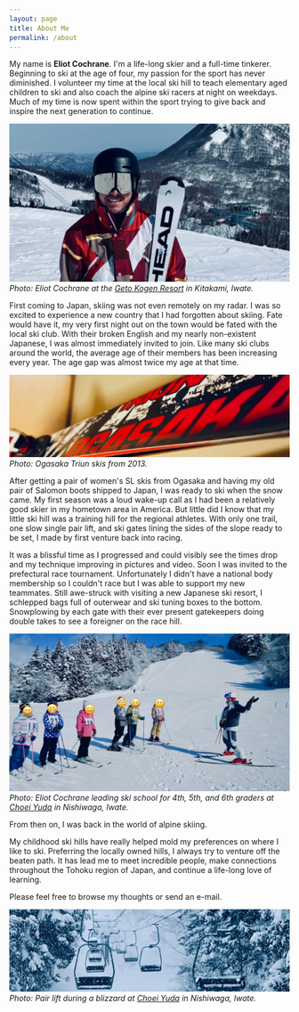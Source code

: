 ```yaml
---
layout: page
title: About Me
permalink: /about
---
```


My name is **Eliot Cochrane**. I'm a life-long skier and a full-time tinkerer. Beginning to ski at the age of four, my passion for the sport has never diminished. I volunteer my time at the local ski hill to teach elementary aged children to ski and also coach the alpine ski racers at night on weekdays. Much of my time is now spent within the sport trying to give back and inspire the next generation to continue.

![Photo of Eliot on at Geto Ski Area](/assets/img/geto-portrait-head.jpeg)
*Photo: Eliot Cochrane at the [Geto Kogen Resort](https://www.getokogen.com/winter/index.html) in Kitakami, Iwate.*

First coming to Japan, skiing was not even remotely on my radar. I was so excited to experience a new country that I had forgotten about skiing. Fate would have it, my very first night out on the town would be fated with the local ski club. With their broken English and my nearly non-existent Japanese, I was almost immediately invited to join. Like many ski clubs around the world, the average age of their members has been increasing every year. The age gap was almost twice my age at that time.

![Ogasaka Triun skis from 2013](/assets/img/ogasaka-ski-banner.jpeg)
*Photo: Ogasaka Triun skis from 2013.*

After getting a pair of women's SL skis from Ogasaka and having my old pair of Salomon boots shipped to Japan, I was ready to ski when the snow came. My first season was a loud wake-up call as I had been a relatively good skier in my hometown area in America. But little did I know that my little ski hill was a training hill for the regional athletes. With only one trail, one slow single pair lift, and ski gates lining the sides of the slope ready to be set, I made by first venture back into racing.

It was a blissful time as I progressed and could visibly see the times drop and my technique improving in pictures and video. Soon I was invited to the prefectural race tournament. Unfortunately I didn't have a national body membership so I couldn't race but I was able to support my new teammates. Still awe-struck with visiting a new Japanese ski resort, I schlepped bags full of outerwear and ski tuning boxes to the bottom. Snowplowing by each gate with their ever present gatekeepers doing double takes to see a foreigner on the race hill.

![Eliot Cochrane leading ski school at Yuda Ski Area](/assets/img/yuda-ski-school.jpeg)
*Photo: Eliot Cochrane leading ski school for 4th, 5th, and 6th graders at [Choei Yuda](https://www.town.nishiwaga.lg.jp/kanko_bunka_sports/kanko_tokusan/5/1/1601.html) in Nishiwaga, Iwate.*

From then on, I was back in the world of alpine skiing.

My childhood ski hills have really helped mold my preferences on where I like to ski. Preferring the locally owned hills, I always try to venture off the beaten path. It has lead me to meet incredible people, make connections throughout the Tohoku region of Japan, and continue a life-long love of learning. 

Please feel free to browse my thoughts or send an e-mail.

![Photo from ski lift during heavy snow](/assets/img/lift-banner.jpeg)
*Photo: Pair lift during a blizzard at [Choei Yuda](https://www.town.nishiwaga.lg.jp/kanko_bunka_sports/kanko_tokusan/5/1/1601.html) in Nishiwaga, Iwate.*

